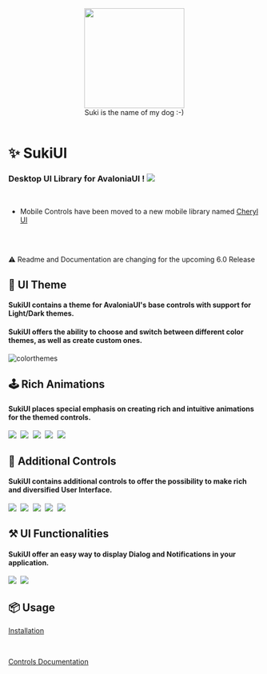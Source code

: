 <div id="header" align="center">
 <kbd>
<img src="https://raw.githubusercontent.com/kikipoulet/SukiUI/main/Images/suki_photo.jpg" width="200" height="200"></img> 
  </kbd>
<br/>
Suki is the name of my dog :-)
</div>
<br/>

# ✨ SukiUI

### Desktop UI Library for AvaloniaUI ! <img src="https://www.avaloniaui.net/img/logo/avalonia-white-purple.svg"></img>

<br/>

- Mobile Controls have been moved to a new mobile library named [Cheryl UI](https://github.com/kikipoulet/CherylUI)
<br/>
<br/>

⚠️ Readme and Documentation are changing for the upcoming 6.0 Release

## 📱 UI Theme 

#### SukiUI contains a theme for AvaloniaUI's base controls with support for Light/Dark themes.
#### SukiUI offers the ability to choose and switch between different color themes, as well as create custom ones.

![colorthemes](https://github.com/kikipoulet/SukiUI/assets/19242427/72c4cc35-876c-47ec-8205-cf6a37be1c59)

## 🕹 Rich Animations

#### SukiUI places special emphasis on creating rich and intuitive animations for the themed controls.

<kbd>
<img src="https://github.com/kikipoulet/SukiUI/assets/19242427/cbd547a2-47e1-4c18-a008-09fc450e7462" ></img> 
  </kbd>

<kbd>
<img src="https://github.com/kikipoulet/SukiUI/assets/19242427/36b1a516-2f16-4d0d-82b2-df59003e2ec6" ></img> 
  </kbd>

  <kbd>
<img src="https://github.com/kikipoulet/SukiUI/assets/19242427/29804e6c-2eea-4ed6-a12e-c20d5ffa2d76" ></img> 
  </kbd>

  <kbd>
<img src="https://github.com/kikipoulet/SukiUI/assets/19242427/94a75fee-f698-4aea-9859-38467cde61ae" ></img> 
  </kbd>

   <kbd>
<img src="https://github.com/kikipoulet/SukiUI/assets/19242427/4e1ceb20-b3b5-4a40-b64a-244f424fa72b" ></img> 
  </kbd>

## 🔨 Additional Controls

#### SukiUI contains additional controls to offer the possibility to make rich and diversified User Interface.

<kbd>
<img src="https://github.com/kikipoulet/SukiUI/assets/19242427/0499e9bb-2187-4c52-bbe2-ac38260dabfa" ></img> 
  </kbd>

  <kbd>
<img src="https://github.com/kikipoulet/SukiUI/assets/19242427/0dc7a093-408e-4560-b57a-07d427f64f86" ></img> 
  </kbd>

  <kbd>
<img src="https://github.com/kikipoulet/SukiUI/assets/19242427/88095be5-565c-4aa2-bddc-ee040ea67ebe" ></img> 
  </kbd>

  <kbd>
<img src="https://github.com/kikipoulet/SukiUI/assets/19242427/ac1f43e2-f7cd-4ac7-b64d-e83b5952b019" ></img> 
  </kbd>

  <kbd>
<img src="https://github.com/kikipoulet/SukiUI/assets/19242427/a07a5a38-eccf-47a0-b992-abc41d7ee70d" ></img> 
  </kbd>


## ⚒ UI Functionalities

#### SukiUI offer an easy way to display Dialog and Notifications in your application.

  <kbd>
<img src="https://github.com/kikipoulet/SukiUI/assets/19242427/b29ae757-9d6a-461a-bd6f-6949c3f0ccec" ></img> 
  </kbd>

   <kbd>
<img src="https://github.com/kikipoulet/SukiUI/assets/19242427/60b7d946-e7b1-42b8-8aca-487f92a50ac2" ></img> 
  </kbd>




## 📦 Usage

[Installation](https://github.com/kikipoulet/SukiUI/wiki/1.-Installation)


</br>

[Controls Documentation](https://github.com/kikipoulet/SukiUI/wiki/3.-Controls) 


